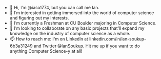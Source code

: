 - 👋 Hi, I’m @iaso1774, but you can call me Ian.
- 👀 I’m interested in getting immersed into the world of computer science and figuring out my interests. 
- 🌱 I’m currently a Freshman at CU Boulder majoring in Computer Science.
- 💞️ I’m looking to collaborate on any basic projects that'll expand my knowledge on the industry of computer science as a whole.
- 📫 How to reach me: I'm on LinkedIn at linkedin.com/in/ian-soukup-6b3a31249 and Twitter @IanSoukup. Hit me up if you want to do anything Computer Science-y at all!

